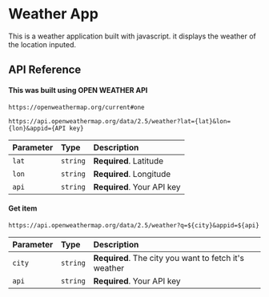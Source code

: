 

# Weather App

This is a weather application built with javascript.
it displays the weather of the location inputed.


## API Reference

#### This was built using OPEN WEATHER API
```
https://openweathermap.org/current#one
```

```
https://api.openweathermap.org/data/2.5/weather?lat={lat}&lon={lon}&appid={API key}
```

| Parameter | Type     | Description                |
| :-------- | :------- | :------------------------- |
| `lat`     | `string` | **Required**. Latitude |
| `lon`     | `string` | **Required**. Longitude |
| `api`     | `string` | **Required**. Your API key |

#### Get item

```http
https://api.openweathermap.org/data/2.5/weather?q=${city}&appid=${api}
```

| Parameter   | Type     | Description                       |
| :--------   | :------- | :-------------------------------- |
| `city`      | `string` | **Required**. The city you want to fetch it's weather |
| `api`       | `string` | **Required**. Your API key |



